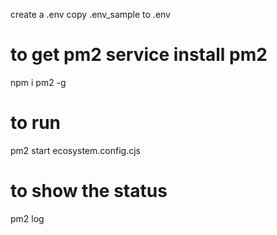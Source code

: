 create a .env
copy .env_sample to .env
# to get pm2 service install pm2 
npm i pm2 -g
# to run 
pm2 start ecosystem.config.cjs

# to show the status 

pm2 log
